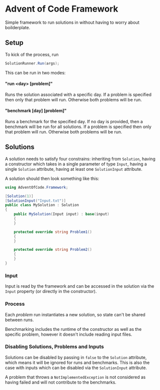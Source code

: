 # Advent of Code Framework

Simple framework to run solutions in without having to worry about boilderplate.

## Setup
To kick of the process, run
```csharp
SolutionRunner.Run(args);
```

This can be run in two modes:
#### "run &lt;day&gt; [problem]"
Runs the solution associated with a specific day. If a problem is specified then only that problem will run. Otherwise both problems will be run.

#### "benchmark [day] [problem]"
Runs a benchmark for the specified day. If no day is provided, then a benchmark will be run for all solutions. If a problem is specified then only that problem will run. Otherwise both problems will be run.

## Solutions

A solution needs to satisfy four constrains: inheriting from `Solution`, having a constructor which takes in a single parameter of type `Input`, having a single `Solution` attribute, having at least one `SolutionInput` attribute.

A solution should then look something like this:

```csharp
using AdventOfCode.Framework;

[Solution(1)]
[SolutionInput("Input.txt")]
public class MySolution : Solution
{
    public MySolution(Input input) : base(input)
    {
    }

    protected override string Problem1()
    {
    }

    protected override string Problem2()
    {
    }
}
```

### Input

Input is read by the framework and can be accessed in the solution via the `Input` property (or directly in the constructor).

### Process

Each *problem* run instantiates a new solution, so state can't be shared between runs.

Benchmarking includes the runtime of the constructor as well as the specific problem, however it doesn't include reading input files.

### Disabling Solutions, Problems and Inputs

Solutions can be disabled by passing in `false` to the `Solution` attribute, which means it will be ignored for runs and benchmarks. This is also the case with inputs which can be disabled via the `SolutionInput` attribute.

A problem that throws a `NotImplementedException` is not considered as having failed and will not contribute to the benchmarks.
